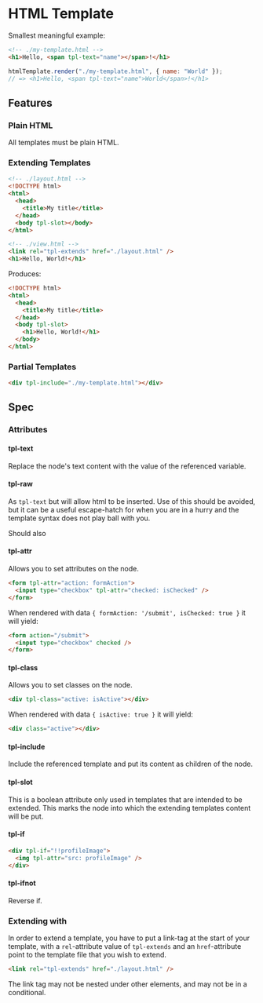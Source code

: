 # HTML Template

Smallest meaningful example:

```html
<!-- ./my-template.html -->
<h1>Hello, <span tpl-text="name"></span>!</h1>
```

```js
htmlTemplate.render("./my-template.html", { name: "World" });
// => <h1>Hello, <span tpl-text="name">World</span>!</h1>
```

## Features

### Plain HTML

All templates must be plain HTML.

### Extending Templates

```html
<!-- ./layout.html -->
<!DOCTYPE html>
<html>
  <head>
    <title>My title</title>
  </head>
  <body tpl-slot></body>
</html>
```

```html
<!-- ./view.html -->
<link rel="tpl-extends" href="./layout.html" />
<h1>Hello, World!</h1>
```

Produces:

```html
<!DOCTYPE html>
<html>
  <head>
    <title>My title</title>
  </head>
  <body tpl-slot>
    <h1>Hello, World!</h1>
  </body>
</html>
```

### Partial Templates

```html
<div tpl-include="./my-template.html"></div>
```

## Spec

### Attributes

#### tpl-text

Replace the node's text content with the value of the referenced variable.

#### tpl-raw

As `tpl-text` but will allow html to be inserted. Use of this should be avoided,
but it can be a useful escape-hatch for when you are in a hurry and the template
syntax does not play ball with you.

Should also

#### tpl-attr

Allows you to set attributes on the node.

```html
<form tpl-attr="action: formAction">
  <input type="checkbox" tpl-attr="checked: isChecked" />
</form>
```

When rendered with data `{ formAction: '/submit', isChecked: true }` it will yield:

```html
<form action="/submit">
  <input type="checkbox" checked />
</form>
```

#### tpl-class

Allows you to set classes on the node.

```html
<div tpl-class="active: isActive"></div>
```

When rendered with data `{ isActive: true }` it will yield:

```html
<div class="active"></div>
```

#### tpl-include

Include the referenced template and put its content as children of the node.

#### tpl-slot

This is a boolean attribute only used in templates that are intended to be
extended. This marks the node into which the extending templates content will be
put.

#### tpl-if

```html
<div tpl-if="!!profileImage">
  <img tpl-attr="src: profileImage" />
</div>
```

#### tpl-ifnot

Reverse if.

### Extending with <link>

In order to extend a template, you have to put a link-tag at the start of your
template, with a `rel`-attribute value of `tpl-extends` and an `href`-attribute
point to the template file that you wish to extend.

```html
<link rel="tpl-extends" href="./layout.html" />
```

The link tag may not be nested under other elements, and may not be in a
conditional.
